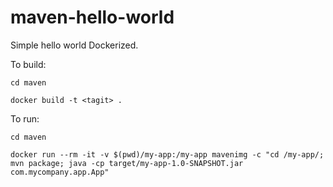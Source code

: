 # maven-hello-world
Simple hello world Dockerized. 

To build:
```
cd maven

docker build -t <tagit> .
```

To run:

```
cd maven

docker run --rm -it -v $(pwd)/my-app:/my-app mavenimg -c "cd /my-app/; mvn package; java -cp target/my-app-1.0-SNAPSHOT.jar com.mycompany.app.App"
```
